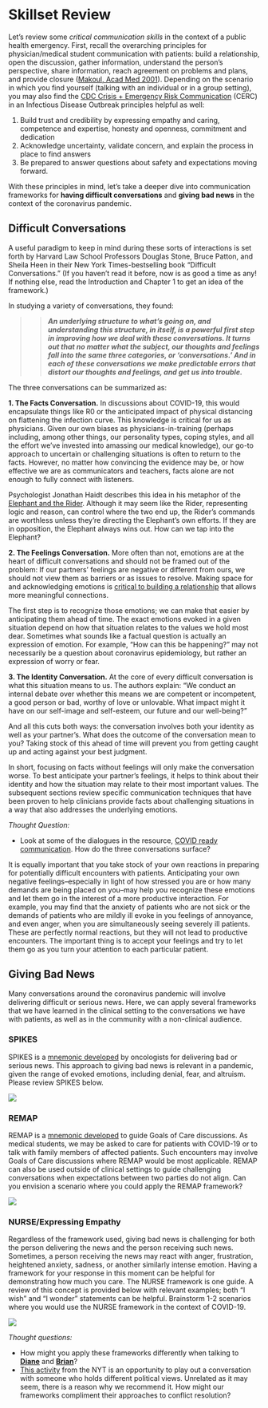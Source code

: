 # Skillset Review

Let’s review some _critical communication skills_ in the context of a public health emergency. First, recall the overarching principles for physician/medical student communication with patients: build a relationship, open the discussion, gather information, understand the person’s perspective, share information, reach agreement on problems and plans, and provide closure \([Makoul, Acad Med 2001](https://www.ncbi.nlm.nih.gov/pubmed/11299158)\). Depending on the scenario in which you find yourself \(talking with an individual or in a group setting\), you may also find the [CDC Crisis + Emergency Risk Communication](https://www.cdc.gov/coronavirus/2019-ncov/downloads/fs-CERC-Infectious-Disease.pdf) \(CERC\) in an Infectious Disease Outbreak principles helpful as well:

1. Build trust and credibility by expressing empathy and caring, competence and expertise, honesty and openness, commitment and dedication
2. Acknowledge uncertainty, validate concern, and explain the process in place to find answers
3. Be prepared to answer questions about safety and expectations moving forward. 

With these principles in mind, let’s take a deeper dive into communication frameworks for **having difficult conversations** and **giving bad news** in the context of the coronavirus pandemic.

## **Difficult Conversations**

A useful paradigm to keep in mind during these sorts of interactions is set forth by Harvard Law School Professors Douglas Stone, Bruce Patton, and Sheila Heen in their New York Times-bestselling book “Difficult Conversations.” \(If you haven’t read it before, now is as good a time as any! If nothing else, read the Introduction and Chapter 1 to get an idea of the framework.\)

In studying a variety of conversations, they found: 

> > _**An underlying structure to what’s going on, and understanding this structure, in itself, is a powerful first step in improving how we deal with these conversations. It turns out that no matter what the subject, our thoughts and feelings fall into the same three categories, or ‘conversations.’ And in each of these conversations we make predictable errors that distort our thoughts and feelings, and get us into trouble.**_

The three conversations can be summarized as:

**1. The Facts Conversation.** In discussions about COVID-19, this would encapsulate things like R0 or the anticipated impact of physical distancing on flattening the infection curve. This knowledge is critical for us as physicians. Given our own biases as physicians-in-training \(perhaps including, among other things, our personality types, coping styles, and all the effort we’ve invested into amassing our medical knowledge\), our go-to approach to uncertain or challenging situations is often to return to the facts. However, no matter how convincing the evidence may be, or how effective we are as communicators and teachers, facts alone are not enough to fully connect with listeners.

Psychologist Jonathan Haidt describes this idea in his metaphor of the [Elephant and the Rider](https://www.creativehuddle.co.uk/the-elephant-and-the-rider). Although it may seem like the Rider, representing logic and reason, can control where the two end up, the Rider’s commands are worthless unless they’re directing the Elephant’s own efforts. If they are in opposition, the Elephant always wins out. How can we tap into the Elephant?

**2. The Feelings Conversation.** More often than not, emotions are at the heart of difficult conversations and should not be framed out of the problem: If our partners’ feelings are negative or different from ours, we should not view them as barriers or as issues to resolve. Making space for and acknowledging emotions is [critical to building a relationship](https://eprognosis.ucsf.edu/communication/video-emotions.php) that allows more meaningful connections.

The first step is to recognize those emotions; we can make that easier by anticipating them ahead of time. The exact emotions evoked in a given situation depend on how that situation relates to the values we hold most dear. Sometimes what sounds like a factual question is actually an expression of emotion. For example, “How can this be happening?” may not necessarily be a question about coronavirus epidemiology, but rather an expression of worry or fear.

**3. The Identity Conversation.** At the core of every difficult conversation is what this situation means to us. The authors explain: “We conduct an internal debate over whether this means we are competent or incompetent, a good person or bad, worthy of love or unlovable. What impact might it have on our self-image and self-esteem, our future and our well-being?”

And all this cuts both ways: the conversation involves both your identity as well as your partner’s. What does the outcome of the conversation mean to you? Taking stock of this ahead of time will prevent you from getting caught up and acting against your best judgment.

In short, focusing on facts without feelings will only make the conversation worse. To best anticipate your partner’s feelings, it helps to think about their identity and how the situation may relate to their most important values. The subsequent sections review specific communication techniques that have been proven to help clinicians provide facts about challenging situations in a way that also addresses the underlying emotions.

_Thought Question:_ 

* Look at some of the dialogues in the resource, [COVID ready communication](https://docs.google.com/document/d/1uSh0FeYdkGgHsZqem552iC0KmXIgaGKohl7SoeY2UXQ/mobilebasic). How do the three conversations surface?

It is equally important that you take stock of your own reactions in preparing for potentially difficult encounters with patients. Anticipating your own negative feelings–especially in light of how stressed you are or how many demands are being placed on you–may help you recognize these emotions and let them go in the interest of a more productive interaction. For example, you may find that the anxiety of patients who are not sick or the demands of patients who are mildly ill evoke in you feelings of annoyance, and even anger, when you are simultaneously seeing severely ill patients. These are perfectly normal reactions, but they will not lead to productive encounters. The important thing is to accept your feelings and try to let them go as you turn your attention to each particular patient.

## **Giving Bad News**

Many conversations around the coronavirus pandemic will involve delivering difficult or serious news. Here, we can apply several frameworks that we have learned in the clinical setting to the conversations we have with patients, as well as in the community with a non-clinical audience.

### SPIKES

SPIKES is a [mnemonic developed](https://theoncologist.onlinelibrary.wiley.com/doi/full/10.1634/theoncologist.5-4-302) by oncologists for delivering bad or serious news. This approach to giving bad news is relevant in a pandemic, given the range of evoked emotions, including denial, fear, and altruism. Please review SPIKES below.

![](../.gitbook/assets/spikes.png)

### REMAP

REMAP is a [mnemonic developed](https://www.ncbi.nlm.nih.gov/pubmed/28445100) to guide Goals of Care discussions. As medical students, we may be asked to care for patients with COVID-19 or to talk with family members of affected patients. Such encounters may involve Goals of Care discussions where REMAP would be most applicable. REMAP can also be used outside of clinical settings to guide challenging conversations when expectations between two parties do not align. Can you envision a scenario where you could apply the REMAP framework?

![](../.gitbook/assets/remap.png)

### NURSE/Expressing Empathy

Regardless of the framework used, giving bad news is challenging for both the person delivering the news and the person receiving such news. Sometimes, a person receiving the news may react with anger, frustration, heightened anxiety, sadness, or another similarly intense emotion. Having a framework for your response in this moment can be helpful for demonstrating how much you care. The NURSE framework is one guide. A review of this concept is provided below with relevant examples; both “I wish” and “I wonder” statements can be helpful. Brainstorm 1-2 scenarios where you would use the NURSE framework in the context of COVID-19.

![](../.gitbook/assets/empathicresponseshandout1.jpg)

_Thought questions:_ 

* How might you apply these frameworks differently when talking to [**Diane**](https://curriculum.covidstudentresponse.org/curriculum-overview/cases#case-2-diane) and [**Brian**](https://curriculum.covidstudentresponse.org/curriculum-overview/cases#case-1-brian)?
* [This activity](https://www.nytimes.com/interactive/2019/11/26/opinion/family-holiday-talk-impeachment.html) from the NYT is an opportunity to play out a conversation with someone who holds different political views. Unrelated as it may seem, there is a reason why we recommend it. How might our frameworks compliment their approaches to conflict resolution?

